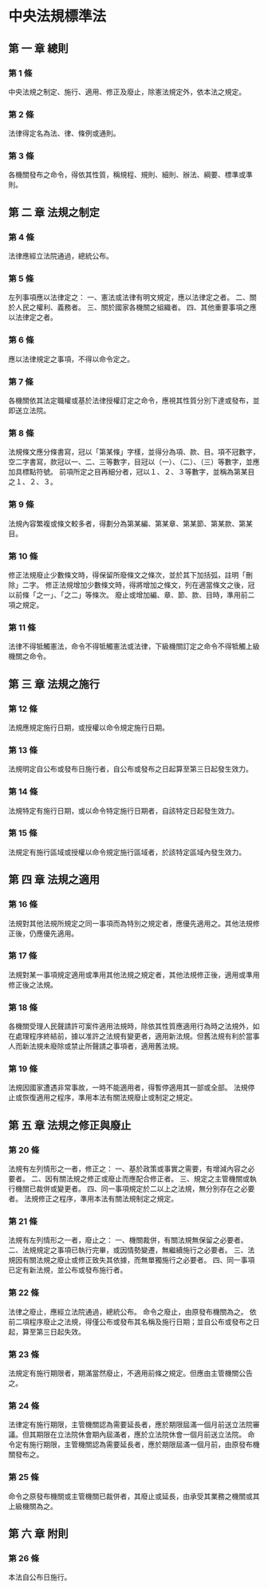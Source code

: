 # 中央法規標準法

##    第 一 章 總則

### 第 1 條

中央法規之制定、施行、適用、修正及廢止，除憲法規定外，依本法之規定。

### 第 2 條

法律得定名為法、律、條例或通則。

### 第 3 條

各機關發布之命令，得依其性質，稱規程、規則、細則、辦法、綱要、標準或準則。

##    第 二 章 法規之制定

### 第 4 條

法律應經立法院通過，總統公布。

### 第 5 條

左列事項應以法律定之：
一、憲法或法律有明文規定，應以法律定之者。
二、關於人民之權利、義務者。
三、關於國家各機關之組織者。
四、其他重要事項之應以法律定之者。

### 第 6 條

應以法律規定之事項，不得以命令定之。

### 第 7 條

各機關依其法定職權或基於法律授權訂定之命令，應視其性質分別下達或發布，並即送立法院。

### 第 8 條

法規條文應分條書寫，冠以「第某條」字樣，並得分為項、款、目。項不冠數字，空二字書寫，款冠以一、二、三等數字，目冠以（一）、（二）、（三）等數字，並應加具標點符號。
前項所定之目再細分者，冠以１、２、３等數字，並稱為第某目之１、２、３。

### 第 9 條

法規內容繁複或條文較多者，得劃分為第某編、第某章、第某節、第某款、第某目。

### 第 10 條

修正法規廢止少數條文時，得保留所廢條文之條次，並於其下加括弧，註明「刪除」二字。
修正法規增加少數條文時，得將增加之條文，列在適當條文之後，冠以前條「之一」、「之二」等條次。
廢止或增加編、章、節、款、目時，準用前二項之規定。

### 第 11 條

法律不得牴觸憲法，命令不得牴觸憲法或法律，下級機關訂定之命令不得牴觸上級機關之命令。

##    第 三 章 法規之施行

### 第 12 條

法規應規定施行日期，或授權以命令規定施行日期。

### 第 13 條

法規明定自公布或發布日施行者，自公布或發布之日起算至第三日起發生效力。

### 第 14 條

法規特定有施行日期，或以命令特定施行日期者，自該特定日起發生效力。

### 第 15 條

法規定有施行區域或授權以命令規定施行區域者，於該特定區域內發生效力。

##    第 四 章 法規之適用

### 第 16 條

法規對其他法規所規定之同一事項而為特別之規定者，應優先適用之。其他法規修正後，仍應優先適用。

### 第 17 條

法規對某一事項規定適用或準用其他法規之規定者，其他法規修正後，適用或準用修正後之法規。

### 第 18 條

各機關受理人民聲請許可案件適用法規時，除依其性質應適用行為時之法規外，如在處理程序終結前，據以准許之法規有變更者，適用新法規。但舊法規有利於當事人而新法規未廢除或禁止所聲請之事項者，適用舊法規。

### 第 19 條

法規因國家遭遇非常事故，一時不能適用者，得暫停適用其一部或全部。
法規停止或恢復適用之程序，準用本法有關法規廢止或制定之規定。

##    第 五 章 法規之修正與廢止

### 第 20 條

法規有左列情形之一者，修正之：
一、基於政策或事實之需要，有增減內容之必要者。
二、因有關法規之修正或廢止而應配合修正者。
三、規定之主管機關或執行機關已裁併或變更者。
四、同一事項規定於二以上之法規，無分別存在之必要者。
法規修正之程序，準用本法有關法規制定之規定。

### 第 21 條

法規有左列情形之一者，廢止之：
一、機關裁併，有關法規無保留之必要者。
二、法規規定之事項已執行完畢，或因情勢變遷，無繼續施行之必要者。
三、法規因有關法規之廢止或修正致失其依據，而無單獨施行之必要者。
四、同一事項已定有新法規，並公布或發布施行者。

### 第 22 條

法律之廢止，應經立法院通過，總統公布。
命令之廢止，由原發布機關為之。
依前二項程序廢止之法規，得僅公布或發布其名稱及施行日期；並自公布或發布之日起，算至第三日起失效。

### 第 23 條

法規定有施行期限者，期滿當然廢止，不適用前條之規定。但應由主管機關公告之。

### 第 24 條

法律定有施行期限，主管機關認為需要延長者，應於期限屆滿一個月前送立法院審議。但其期限在立法院休會期內屆滿者，應於立法院休會一個月前送立法院。
命令定有施行期限，主管機關認為需要延長者，應於期限屆滿一個月前，由原發布機關發布之。

### 第 25 條

命令之原發布機關或主管機關已裁併者，其廢止或延長，由承受其業務之機關或其上級機關為之。

##    第 六 章 附則

### 第 26 條

本法自公布日施行。

